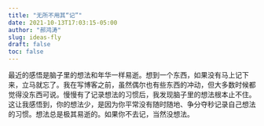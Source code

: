 ```yaml
---
title: "无所不用其“记”"
date: 2021-10-13T17:03:15-05:00
author: "郝鸿涛"
slug: ideas-fly
draft: false
toc: false
---
```

最近的感悟是脑子里的想法和年华一样易逝。想到一个东西，如果没有马上记下来，立马就忘了。我在写博客之前，虽然偶尔也有些东西的冲动，但大多数时候都觉得没东西可说。慢慢有了记录想法的习惯后，我发现脑子里的想法根本止不住。这让我感悟到，你的想法少，是因为你平常没有随时随地、争分夺秒记录自己想法的习惯。想法总是极其易逝的。如果你不去记，当然没想法。
